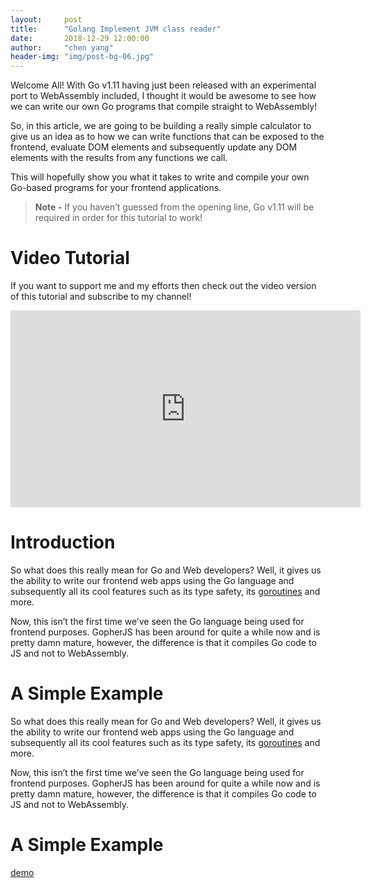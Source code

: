 ```yaml
---
layout:     post
title:      "Golang Implement JVM class reader"
date:       2018-12-29 12:00:00
author:     "chen yang"
header-img: "img/post-bg-06.jpg"
---
```


<p>Welcome All! With Go v1.11 having just been released with an experimental port to WebAssembly included, I thought it would be awesome to see how we can write our own Go programs that compile straight to WebAssembly!</p>

<p>So, in this article, we are going to be building a really simple calculator to give us an idea as to how we can write functions that can be exposed to the frontend, evaluate DOM elements and subsequently update any DOM elements with the results from any functions we call.</p>

<p>This will hopefully show you what it takes to write and compile your own Go-based programs for your frontend applications.</p>

<blockquote>
<p><strong>Note -</strong> If you haven&rsquo;t guessed from the opening line, Go v1.11 will be required in order for this tutorial to work!</p>
</blockquote>

<h1 id="video-tutorial">Video Tutorial</h1>

<p>If you want to support me and my efforts then check out the video version of this tutorial and subscribe to my channel!</p>

<iframe width="560" height="315" src="https://www.youtube.com/embed/4kBvvk2Bzis" frameborder="0" allow="autoplay; encrypted-media" allowfullscreen></iframe>

<h1 id="introduction">Introduction</h1>

<p>So what does this really mean for Go and Web developers? Well, it gives us the ability to write our frontend web apps using the Go language and subsequently all its cool features such as its type safety, its <a href="/golang/concurrency-with-golang-goroutines/">goroutines</a> and more.</p>

<p>Now, this isn&rsquo;t the first time we&rsquo;ve seen the Go language being used for frontend purposes. GopherJS has been around for quite a while now and is pretty damn mature, however, the difference is that it compiles Go code to JS and not to WebAssembly.</p>

<h1 id="a-simple-example">A Simple Example</h1>


<p>So what does this really mean for Go and Web developers? Well, it gives us the ability to write our frontend web apps using the Go language and subsequently all its cool features such as its type safety, its <a href="/golang/concurrency-with-golang-goroutines/">goroutines</a> and more.</p>

<p>Now, this isn&rsquo;t the first time we&rsquo;ve seen the Go language being used for frontend purposes. GopherJS has been around for quite a while now and is pretty damn mature, however, the difference is that it compiles Go code to JS and not to WebAssembly.</p>

<h1 id="a-simple-example">A Simple Example</h1>

<a href="http://47.92.237.172:8080/">demo</a>